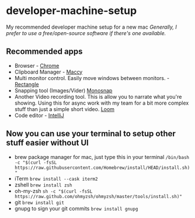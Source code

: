 # developer-machine-setup
My recommended developer machine setup for a new mac
*Generally, I prefer to use a free/open-source software if there's one available.*

## Recommended apps
- Browser - [Chrome](https://www.google.com/chrome/)
- Clipboard Manager - [Maccy](https://maccy.app/)
- Multi monitor control. Easily move windows between monitors. - [Rectangle](https://rectangleapp.com/)
- Snapping tool (Images/Vider) [Monosnap](https://monosnap.com/download/mac)
- Another Video recording tool. This is allow you to narrate what you're showing. Using this for async work with my team for a bit more complex stuff than just a simple short video. [Loom](https://www.loom.com/)
- Code editor - [IntelliJ](https://www.jetbrains.com/idea/download/)

## Now you can use your terminal to setup other stuff easier without UI
- brew package manager for mac, just type this in your terminal  `/bin/bash -c "$(curl -fsSL https://raw.githubusercontent.com/Homebrew/install/HEAD/install.sh)"`
- iTerm `brew install --cask iterm2`
- zshell `brew install zsh`
- oh-my-zsh `sh -c "$(curl -fsSL https://raw.github.com/ohmyzsh/ohmyzsh/master/tools/install.sh)"`
- git `brew install git`
- gnupg to sign your git commits `brew install gnupg`
